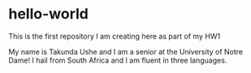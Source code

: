 # hello-world
This is the first repository I am creating here as part of my HW1

My name is Takunda Ushe and I am a senior at the University of Notre Dame!  I hail from South Africa and I am fluent in three languages.
